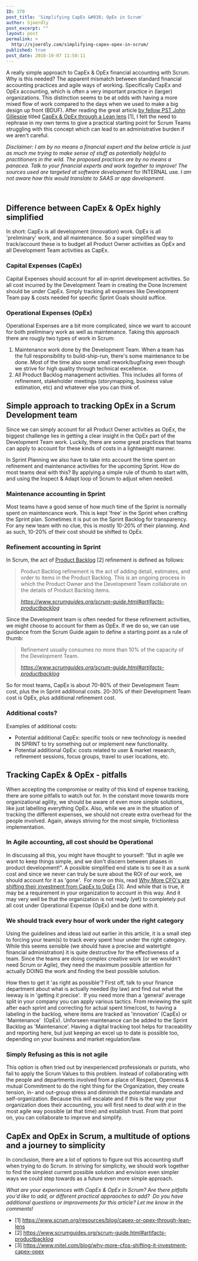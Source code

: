 ```yaml
---
ID: 370
post_title: 'Simplifying CapEx &#038; OpEx in Scrum'
author: Sjoerdly
post_excerpt: ""
layout: post
permalink: >
  http://sjoerdly.com/simplifying-capex-opex-in-scrum/
published: true
post_date: 2018-10-07 11:58:11
---
```

<!-- wp:paragraph -->
<p>A really simple approach to CapEx &amp; OpEx financial accounting with Scrum. Why is this needed? The apparent mismatch between standard financial accounting practices and agile ways of working. Specifically CapEx and OpEx accounting, which is often a very important practice in (larger) organizations. This distinction seems to be at odds with having a more mixed flow of work compared to the days when we used to make a big design up front (BDUF). After reading the great article <a href="https://www.scrum.org/john-gillespie">by fellow PST John Gillespie</a> titled <a href="https://www.scrum.org/resources/blog/capex-or-opex-through-lean-lens?utm_source=sjoerdly.com">CapEx &amp; OpEx through a Lean lens</a> [1], I felt the need to rephrase in my own terms to give a practical starting point for Scrum Teams struggling with this concept which can lead to an administrative burden if we aren't careful.</p>
<!-- /wp:paragraph -->

<!-- wp:paragraph -->
<p><em>Disclaimer: I am by no means a financial expert and the below article is just as much me trying to make sense of stuff as potentially helpful to practitioners in the wild. The proposed practices are by no means a panacea. Talk to your financial experts and work together to improve! The sources used are targeted at</em><em> software development </em>for INTERNAL use<em>. I am not aware how this would translate to SAAS or app development.</em><br/></p>
<!-- /wp:paragraph -->

<!-- wp:paragraph -->
<p><em></em><br/></p>
<!-- /wp:paragraph -->

<!-- wp:heading -->
<h2>Difference between CapEx &amp; OpEx highly simplified</h2>
<!-- /wp:heading -->

<!-- wp:paragraph -->
<p>In short: CapEx is all development (innovation) work. OpEx is all 'preliminary' work, and all maintenance. So a super simplified way to track/account these is to budget all Product Owner activities as OpEx and all Development Team activities as CapEx. </p>
<!-- /wp:paragraph -->

<!-- wp:heading {"level":3} -->
<h3>Capital Expenses (CapEx)</h3>
<!-- /wp:heading -->

<!-- wp:paragraph -->
<p>Capital Expenses should account for all in-sprint development activities. So all cost incurred by the Development Team in creating the Done Increment should be under CapEx. Simply tracking all expenses like Development Team pay &amp; costs needed for specific Sprint Goals should suffice.<br/></p>
<!-- /wp:paragraph -->

<!-- wp:heading {"level":3} -->
<h3>Operational Expenses (OpEx)</h3>
<!-- /wp:heading -->

<!-- wp:paragraph -->
<p>Operational Expenses are a bit more complicated, since we want to account for both preliminary work as well as maintenance. Taking this approach there are rougly two types of work in Scrum:</p>
<!-- /wp:paragraph -->

<!-- wp:list {"ordered":true} -->
<ol><li>Maintenance work done by the Development Team. When a team has the full responsibility to build-ship-run, there's some maintenance to be done. Most of the time also some small rework/bugfixing even though we strive for high quality through technical excellence.<br/></li><li>All Product Backlog management activities. This includes all forms of refinement, stakeholder meetings (storymapping, business value estimation, etc) and whatever else you can think of.</li></ol>
<!-- /wp:list -->

<!-- wp:heading -->
<h2>Simple approach to tracking OpEx in a Scrum Development team</h2>
<!-- /wp:heading -->

<!-- wp:paragraph -->
<p>Since we can simply account for all Product Owner activities as OpEx, the biggest challenge lies in getting a clear insight in the OpEx part of the Development Team work. Luckily, there are some great practices that teams can apply to account for these kinds of costs in a lightweight manner. </p>
<!-- /wp:paragraph -->

<!-- wp:paragraph -->
<p>In Sprint Planning we also have to take into account the time spent on refinement and maintenance activities for the upcoming Sprint. How do most teams deal with this? By applying a simple rule of thumb to start with, and using the Inspect &amp; Adapt loop of Scrum to adjust when needed. </p>
<!-- /wp:paragraph -->

<!-- wp:heading {"level":3} -->
<h3>Maintenance accounting in Sprint</h3>
<!-- /wp:heading -->

<!-- wp:paragraph -->
<p>Most teams have a good sense of how much time of the Sprint is normally spent on maintencance work. This is kept 'free' in the Sprint when crafting the Sprint plan. Sometimes it is put on the Sprint Backlog for transparency. For any new team with no clue, this is mostly 10-20% of their planning. And as such, 10-20% of their cost should be shifted to OpEx.  <br/></p>
<!-- /wp:paragraph -->

<!-- wp:heading {"level":3} -->
<h3>Refinement accounting in Sprint</h3>
<!-- /wp:heading -->

<!-- wp:paragraph -->
<p>In Scrum, the act of <a href="https://www.scrumguides.org/scrum-guide.html#artifacts-productbacklog">Product Backlog</a> [2] refinement is defined as follows:</p>
<!-- /wp:paragraph -->

<!-- wp:quote -->
<blockquote class="wp-block-quote"><p>Product Backlog refinement is the act of adding detail, estimates, and order to items in the Product Backlog. This is an ongoing process in which the Product Owner and the Development Team collaborate on the details of Product Backlog items. <br/></p><cite><a href="https://www.scrumguides.org/scrum-guide.html#artifacts-productbacklog">https://www.scrumguides.org/scrum-guide.html#artifacts-productbacklog</a><br/></cite></blockquote>
<!-- /wp:quote -->

<!-- wp:paragraph -->
<p>Since the Development team is often needed for these refinement activities, we might choose to account for them as OpEx. If we do so, we can use guidance from the Scrum Guide again to define a starting point as a rule of thumb:</p>
<!-- /wp:paragraph -->

<!-- wp:quote -->
<blockquote class="wp-block-quote"><p>Refinement usually consumes no more than 10% of the capacity of the Development Team. </p><cite><a href="https://www.scrumguides.org/scrum-guide.html#artifacts-productbacklog">https://www.scrumguides.org/scrum-guide.html#artifacts-productbacklog</a><br/></cite></blockquote>
<!-- /wp:quote -->

<!-- wp:paragraph -->
<p>So for most teams, CapEx is about 70-80% of their Development Team cost, plus the in Sprint additional costs. 20-30% of their Development Team cost is OpEx, plus additional refinement cost.</p>
<!-- /wp:paragraph -->

<!-- wp:heading {"level":3} -->
<h3>Additional costs?</h3>
<!-- /wp:heading -->

<!-- wp:paragraph -->
<p>Examples of additional costs:</p>
<!-- /wp:paragraph -->

<!-- wp:list -->
<ul><li>Potential additional CapEx: specific tools or new technology is needed IN SPRINT to try something out or implement new functionality. <br/></li><li>Potential additional OpEx: costs related to user &amp; market research, refinement sessions, focus groups, travel to user locations, etc.</li></ul>
<!-- /wp:list -->

<!-- wp:heading -->
<h2>Tracking CapEx &amp; OpEx - pitfalls<br/></h2>
<!-- /wp:heading -->

<!-- wp:paragraph -->
<p>When accepting the compromise or reality of this kind of expense tracking, there are some pitfalls to watch out for. In the constant move towards more organizational agility, we should be aware of even more simple solutions, like just labelling everything OpEx. Also, while we are in the situation of tracking the different expenses, we should not create extra overhead for the people involved. Again, always striving for the most simple, frictionless implementation.<br/></p>
<!-- /wp:paragraph -->

<!-- wp:heading {"level":3} -->
<h3>In Agile accounting, all cost should be Operational </h3>
<!-- /wp:heading -->

<!-- wp:paragraph -->
<p>In discussing all this, you might have thought to yourself: "But in agile we want to keep things simple, and we don't discern between phases in product development!". A possible simplified end state is to see it as a sunk cost and since we never can truly be sure about the ROI of our work, we should account for it as 'gone'.  For more on this, read <a href="https://www.mitel.com/blog/why-more-cfos-shifting-it-investment-capex-opex">Why More CFO's are shifting their investment from CapEx to OpEx</a> [3]. And while that is true, it may be a requirement in your organization to account in this way. And it may very well be that the organization is not ready (yet) to completely put all cost under Operational Expense (OpEx) and be done with it.</p>
<!-- /wp:paragraph -->

<!-- wp:heading {"level":3} -->
<h3>We should track every hour of work under the right category</h3>
<!-- /wp:heading -->

<!-- wp:paragraph -->
<p>Using the guidelines and ideas laid out earlier in this article, it is a small step to forcing your team(s) to track every spent hour under the right category. While this seems sensible (we should have a precise and watertight financial administration) it is quite destructive for the effectiveness of a team. Since the teams are doing complex creative work (or we wouldn't need Scrum or Agile), they need the maximum possible attention for actually DOING the work and finding the best possible solution.</p>
<!-- /wp:paragraph -->

<!-- wp:paragraph -->
<p>How then to get it 'as right as possible'? First off, talk to your finance department about what is actually needed (by law) and find out what the leeway is in 'getting it precise'.  If you need more than a 'general' average split in your company you can apply various tactics. From reviewing the split after each sprint and correcting for actual spent time/cost, to having a labeling in the backlog, where items are tracked as 'innovation' (CapEx) or 'Maintenance'  (OpEx). Unforseen maintenance can be added to the Sprint Backlog as 'Maintenance'. Having a digital tracking tool helps for traceability and reporting here, but just keeping an excel up to date is possible too, depending on your business and market regulation/law.</p>
<!-- /wp:paragraph -->

<!-- wp:heading {"level":3} -->
<h3>Simply Refusing as this is not agile</h3>
<!-- /wp:heading -->

<!-- wp:paragraph -->
<p>This option is often tried out by inexperienced professionals or purists, who fail to apply the Scrum Values to this problem. Instead of collaborating with the people and departments involved from a place of Respect, Openness &amp; mutual Commitment to do the right thing for the Organization, they create tension, in- and out-group stress and diminish the potential mandate and self-organization. Because this <em>will</em> escalate and if this is the way your organization does their accounting, you will first need to <em>deal with</em> <em>it</em> in the most agile way possible (at that time) and establish trust. From that point on, you can collaborate to improve and simplify. </p>
<!-- /wp:paragraph -->

<!-- wp:heading -->
<h2>CapEx and OpEx in Scrum, a multitude of options and a journey to simplicity</h2>
<!-- /wp:heading -->

<!-- wp:paragraph -->
<p>In conclusion, there are a lot of options to figure out this accounting stuff when trying to do Scrum. In striving for simplicity, we should work together to find the simplest current possible solution and envision even simpler ways we could step towards as a future even more simple approach. </p>
<!-- /wp:paragraph -->

<!-- wp:paragraph -->
<p><em>What are your experiences with CapEx &amp; OpEx in Scrum? Are there pitfalls you'd like to add, or different practical appraoches to add?  Do you have additional questions or improvements for this article? Let me know in the comments!</em></p>
<!-- /wp:paragraph -->

<!-- wp:list -->
<ul><li>[1] <a href="https://www.scrum.org/resources/blog/capex-or-opex-through-lean-lens">https://www.scrum.org/resources/blog/capex-or-opex-through-lean-lens</a></li><li>[2] <a href="https://www.scrumguides.org/scrum-guide.html#artifacts-productbacklog">https://www.scrumguides.org/scrum-guide.html#artifacts-productbacklog</a></li><li>[3] <a href="https://www.mitel.com/blog/why-more-cfos-shifting-it-investment-capex-opex">https://www.mitel.com/blog/why-more-cfos-shifting-it-investment-capex-opex</a></li></ul>
<!-- /wp:list -->

<!-- wp:paragraph -->
<p><a href="https://www.scrum.org/resources/blog/capex-or-opex-through-lean-lens"></a><br/></p>
<!-- /wp:paragraph -->